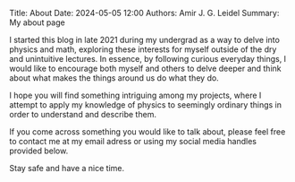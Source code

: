 Title: About
Date: 2024-05-05 12:00
Authors: Amir J. G. Leidel
Summary: My about page

I started this blog in late 2021 during my undergrad as a way to delve into physics and math, exploring
these interests for myself outside of the dry and unintuitive lectures. In essence, by following curious
everyday things, I would like to encourage both myself and others to delve deeper and think about what
makes the things around us do what they do.

I hope you will find something intriguing among my projects, where I attempt to apply my knowledge of
physics to seemingly ordinary things in order to understand and describe them.

If you come across something you would like to talk about, please feel free to contact me at my email
adress or using my social media handles provided below.

Stay safe and have a nice time.
